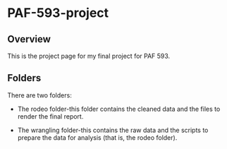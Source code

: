 # PAF-593-project

## Overview

This is the project page for my final project for PAF 593.

## Folders

There are two folders:

  * The rodeo folder-this folder contains the cleaned data and the files to render the final report.
  
  * The wrangling folder-this contains the raw data and the scripts to prepare the data for analysis (that is, the rodeo folder).